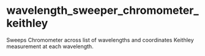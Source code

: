 # wavelength_sweeper_chromometer_keithley
Sweeps Chromometer across list of wavelengths and coordinates Keithley measurement at each wavelength.

